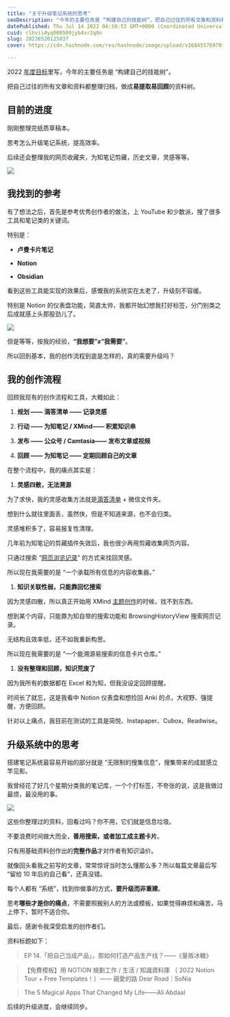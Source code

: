 ```yaml
---
title: "关于升级笔记系统的思考"
seoDescription: "今年的主要任务是 “构建自己的技能树”。把自己过往的所有文章和资料都整理归档，做成易提取易回顾的资料树。"
datePublished: Thu Jul 14 2022 04:50:53 GMT+0000 (Coordinated Universal Time)
cuid: clhvii4yq000509jyb4xr2q8n
slug: 20230520125037
cover: https://cdn.hashnode.com/res/hashnode/image/upload/v1684557697012/596815cb-3a89-4daa-a5b4-94d5cf13c8b5.jpeg

---
```


2022 [年度目标](http://mp.weixin.qq.com/s?__biz=MzI3MzU5MDA1OQ==&mid=2247486617&idx=1&sn=df6ecbc0c3ede02ef2ace7aaa589ef89&chksm=eb21bedddc5637cb43af2529729e17e40d765c7e5c1c2bfa0813a8bdfa232d38ead5f4505a05&scene=21#wechat_redirect)里写，今年的主要任务是 “构建自己的技能树”。

把自己过往的所有文章和资料都整理归档，做成**易提取易回顾**的资料树。

## **目前的进度**

刚刚整理完纸质草稿本。

思考怎么升级笔记系统，提高效率。

后续还会整理我的网页收藏夹，为知笔记剪藏，历史文章，灵感等等。

![](url)

## **我找到的参考**

有了想法之后，首先是参考优秀创作者的做法，上 YouTube 和少数派，搜了很多工具和笔记类的关键词。

特别是：

* **卢曼卡片笔记**
    
* **Notion**
    
* **Obsidian**
    

看到这些工具能实现的效果后，感慨我的系统实在太老了，升级刻不容缓。

特别是 Notion 的仪表盘功能，简直太帅，我都开始幻想我打好标签，分门别类之后成就感上头那股劲儿了。

![](url)

但是等等，按我的经验，**“我想要”≠“我需要”**。

所以回到基本，我的创作流程到底是怎样的，真的需要升级吗？

## **我的创作流程**

回顾我现有的创作流程和工具，大概如此：

1. **规划 —— 滴答清单 —— 记录灵感**
    
2. **行动 —— 为知笔记 / XMind—— 积累知识串**
    
3. **发布 —— 公众号 / Camtasia—— 发布文章或视频**
    
4. **回顾 —— 为知笔记 —— 定期回顾自己的文章**
    

在整个流程中，我的痛点其实是：

1. **灵感四散，无法溯源**
    

为了求快，我的灵感收集方法就是[滴答清单](http://mp.weixin.qq.com/s?__biz=MzI3MzU5MDA1OQ==&mid=2247485514&idx=1&sn=025245fbf1040fce89e8043c7740de3c&chksm=eb21ba0edc563318314fa23422b459d43810f0572f5446a077723c0a53e1ecc951b617ac199e&scene=21#wechat_redirect) + 微信文件夹。

想到什么就往里面丢，虽然快，但是不知道来源，也不会归类。

灵感堆积多了，容易报复性清理。

几年前为知笔记的剪藏插件失效后，我也很少再用剪藏收集网页内容。

只通过搜索 “[网页浏览记录](http://mp.weixin.qq.com/s?__biz=MzI3MzU5MDA1OQ==&mid=2247484675&idx=1&sn=5da93eba9aefd0c6a41f9267d1a61706&chksm=eb21b747dc563e515682df6ad9e8cfa487c5bc98324681abb54145e55273e09e1bdbdd87be36&scene=21#wechat_redirect)” 的方式来找回灵感。

所以现在我需要的是 “一个承载所有信息的内容收集器。”

1. **知识关联性弱，只能靠回忆搜索**
    

因为灵感四散，所以真正开始用 XMind [主题创作](http://mp.weixin.qq.com/s?__biz=MzI3MzU5MDA1OQ==&mid=2247485441&idx=1&sn=ad697400bb92974865715c820d8965a3&chksm=eb21ba45dc563353c9f84d657424dc6fb6d7f5610e63b62b79408dfa2654f7f789f483f35c09&scene=21#wechat_redirect)的时候，找不到东西。

想到某个内容，只能靠为知自带的搜索功能和 BrowsingHistoryView 搜索网页记录。

无结构且效率低，还不如我重新构思。

所以现在我需要的是 “一个能溯源易搜索的信息卡片仓库。”

1. **没有整理和回顾，知识荒废了**
    

因为我所有的数据都在 Excel 和为知，但我没设定回顾提醒。

时间长了就忘，这是我看中 Notion 仪表盘和想捡回 Anki 的点，大视野、强提醒，方便回顾。

针对以上痛点，我目前在测试的工具是简悦、Instapaper、Cubox、Readwise。

## **升级系统中的思考**

搭建笔记系统最容易开始的部分就是 “无限制的搜集信息”，搜集带来的成就感立竿见影。

我曾经花了好几个星期分类我的笔记库，一个个打标签，不夸张的说，这是我做过最烦，最没用的事。

![](url)

这些你整理过的资料，回看过吗？你不用，它们就是信息垃圾。

不要浪费时间做大而全，**善用搜索，或者加工成主题卡片**。

只有用基础资料创作出的**完整作品**才对作者有知识溢价。

就像回头看我之前写的文章，常常惊讶当时怎么懂那么多？所以每篇文章最后写 “留给 10 年后的自己看”，还真没错。

每个人都有 “系统”，找到你做事的方式，**要升级而非重建**。

思考**哪些才是你的痛点**，不需要照搬别人的方法或模板，如果觉得麻烦和痛苦，马上停下，暂时不适合你。

最后，感谢令我深受启发的创作者们。

资料标题如下：

> EP 14.「把自己当成产品」，那如何打造产品生产线？——《量贩冰糖》

> 【免費模板】用 NOTION 規劃工作 / 生活 / 知識資料庫 （ 2022 Notion Tour + Free Templates！）—— 親愛的路 Dear Road｜SoNia

> The 5 Magical Apps That Changed My Life——Ali Abdaal

后续的升级进度，会继续同步。